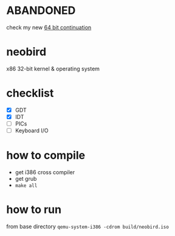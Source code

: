 # ABANDONED
check my new [64 bit continuation](https://github.com/kurkii/neobird64)


# neobird
x86 32-bit kernel & operating system

# checklist
- [x] GDT
- [x] IDT 
- [ ] PICs
- [ ] Keyboard I/O

# how to compile
- get i386 cross compiler
- get grub
- `make all`

# how to run
from base directory
`qemu-system-i386 -cdrom build/neobird.iso`
  
  
